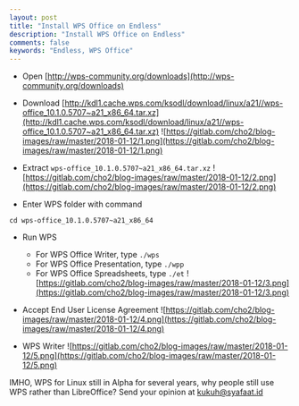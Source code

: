 ```yaml
---
layout: post
title: "Install WPS Office on Endless"
description: "Install WPS Office on Endless"
comments: false
keywords: "Endless, WPS Office"
---
```


* Open [http://wps-community.org/downloads](http://wps-community.org/downloads)

* Download [http://kdl1.cache.wps.com/ksodl/download/linux/a21//wps-office_10.1.0.5707~a21_x86_64.tar.xz](http://kdl1.cache.wps.com/ksodl/download/linux/a21//wps-office_10.1.0.5707~a21_x86_64.tar.xz)
![https://gitlab.com/cho2/blog-images/raw/master/2018-01-12/1.png](https://gitlab.com/cho2/blog-images/raw/master/2018-01-12/1.png)

* Extract `wps-office_10.1.0.5707~a21_x86_64.tar.xz` 
![https://gitlab.com/cho2/blog-images/raw/master/2018-01-12/2.png](https://gitlab.com/cho2/blog-images/raw/master/2018-01-12/2.png)

* Enter WPS folder with command 
```
cd wps-office_10.1.0.5707~a21_x86_64
``` 

* Run WPS
    * For WPS Office Writer, type `./wps`
    * For WPS Office Presentation, type `./wpp`
    * For WPS Office Spreadsheets, type `./et`
![https://gitlab.com/cho2/blog-images/raw/master/2018-01-12/3.png](https://gitlab.com/cho2/blog-images/raw/master/2018-01-12/3.png)

* Accept End User License Agreement
![https://gitlab.com/cho2/blog-images/raw/master/2018-01-12/4.png](https://gitlab.com/cho2/blog-images/raw/master/2018-01-12/4.png)

* WPS Writer
![https://gitlab.com/cho2/blog-images/raw/master/2018-01-12/5.png](https://gitlab.com/cho2/blog-images/raw/master/2018-01-12/5.png)


IMHO, WPS for Linux still in Alpha for several years, why people still use WPS rather than LibreOffice?
Send your opinion at [kukuh@syafaat.id](mailto:kukuh@syafaat.id)
